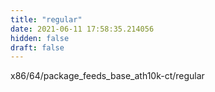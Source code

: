 ```yaml
---
title: "regular"
date: 2021-06-11 17:58:35.214056
hidden: false
draft: false
---
```


x86/64/package_feeds_base_ath10k-ct/regular

